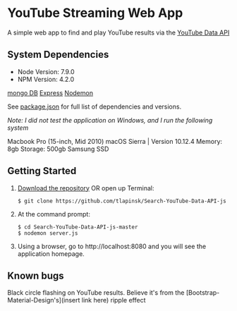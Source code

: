 # YouTube Streaming Web App 
A simple web app to find and play YouTube results via the [YouTube Data API](https://developers.google.com/youtube/v3/getting-started)

## System Dependencies

- Node Version: 7.9.0
- NPM Version: 4.2.0

[mongo DB](https://github.com/mongodb/mongo)
[Express](https://github.com/expressjs/express)
[Nodemon](https://github.com/remy/nodemon)

See [package.json](https://github.com/tlapinsk/Search-YouTube-Data-API-js/blob/master/package.json) for full list of dependencies and versions.

_Note: I did not test the application on Windows, and I run the following system_

Macbook Pro (15-inch, Mid 2010)
macOS Sierra | Version 10.12.4
Memory: 8gb
Storage: 500gb Samsung SSD

## Getting Started

1. [Download the repository](https://github.com/tlapinsk/Search-YouTube-Data-API-js/archive/master.zip) OR open up Terminal:

	```shell session
	$ git clone https://github.com/tlapinsk/Search-YouTube-Data-API-js
	```

2. At the command prompt:

	```shell session
	$ cd Search-YouTube-Data-API-js-master
	$ nodemon server.js
	```

3. Using a browser, go to http://localhost:8080 and you will see the application homepage.


## Known bugs
Black circle flashing on YouTube results. Believe it's from the [Bootstrap-Material-Design's](insert link here) ripple effect
